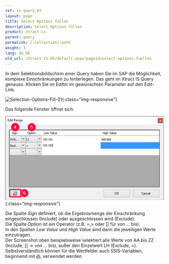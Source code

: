 ```yaml
---
ref: xi-query-03
layout: page
title: Select Options füllen
description: Select Options füllen
product: xtract-is
parent: query
permalink: /:collection/:path
weight: 3
lang: de_DE
old_url: /Xtract-IS-DE/default.aspx?pageid=select-options-fuellen
---
```


In dem Selektionsbildschirm einer Query haben Sie im SAP die Möglichkeit, komplexe Einschränkungen zu hinterlegen. Das geht im Xtract IS Query genauso. Klicken Sie im Editor im gewünschten Parameter auf den Edit-Link.

![Selection-Options-Fill-01](/img/content/Selection-Options-Fill-01.png){:class="img-responsive"}


Das folgende Fenster öffnet sich:

![Selection-Options-Fill-02](/img/content/Selection-Options-Fill-02.png){:class="img-responsive"} 

Die Spalte *Sign* definiert, ob die Ergebnismenge der Einschränkung eingeschlossen (Include) oder ausgeschlossen wird (Exclude). <br>
Die Spalte *Option* ist ein Operator (z.B. =,> oder [] für von ... bis). <br>
In den Spalten *Low Value* und *High Value* sind dann die jeweiligen Werte einzutragen. <br>
Der Screenshot oben beispielsweise selektiert alle Werte von AA bis ZZ (Include, [] -> von ... bis), außer den Einzelwert LH (Exclude, =). <br>
Selbstverständlich können für die Wertfelder auch SSIS-Variablen, beginnend mit @,  verwendet werden.